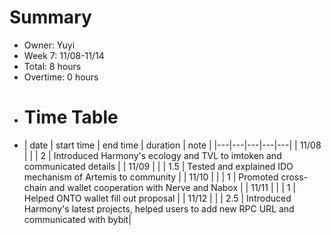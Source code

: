 # Summary
* Owner: Yuyi
* Week 7: 11/08-11/14
* Total: 8 hours
* Overtime: 0 hours
* # Time Table
* | date  | start time  | end time | duration  |  note |
|---|---|---|---|---|
| 11/08 |   |   | 2 | Introduced Harmony's ecology and TVL to imtoken and communicated details  |
| 11/09 |   |   | 1.5 | Tested and explained IDO mechanism of Artemis to community |
| 11/10 |   |   | 1 | Promoted cross-chain and wallet cooperation with Nerve and Nabox  |
| 11/11 |   |   | 1 | Helped ONTO wallet fill out proposal |
| 11/12 |   |   | 2.5 | Introduced Harmony's latest projects, helped users to add new RPC URL and communicated with bybit|
